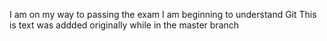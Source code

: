 I am on my way to passing the exam
I am beginning to understand Git
This is text was addded originally while in the master branch
